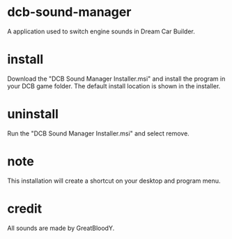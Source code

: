 # dcb-sound-manager
A application used to switch engine sounds in Dream Car Builder.

# install

Download the "DCB Sound Manager Installer.msi" and install the program in your DCB game folder. The default install location is shown in the installer. 

# uninstall

Run the "DCB Sound Manager Installer.msi" and select remove.

# note

This installation will create a shortcut on your desktop and  program menu.

# credit

All sounds are made by GreatBloodY.
